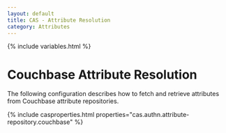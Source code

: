 ```yaml
---
layout: default
title: CAS - Attribute Resolution
category: Attributes
---
```


{% include variables.html %}

# Couchbase Attribute Resolution

The following configuration describes how to fetch and retrieve attributes from Couchbase attribute repositories.

{% include casproperties.html properties="cas.authn.attribute-repository.couchbase" %}

